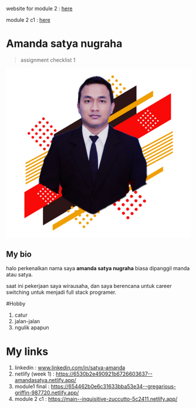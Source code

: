 website for module 2 : [here](https://amandasatya.my.id/)

module 2 c1 : [here](https://eloquent-semifreddo-641449.netlify.app/)

# Amanda satya nugraha

> assignment checklist 1

![amanda satya](./assets/aset%20porto/profile.png)

## My bio

halo perkenalkan nama saya **amanda satya nugraha** biasa dipanggil manda atau satya.

saat ini pekerjaan saya wirausaha, dan saya berencana untuk career switching untuk menjadi full stack programer.

#Hobby

1. catur
2. jalan-jalan
3. ngulik apapun

# My links

1. linkedin : www.linkedin.com/in/satya-amanda
2. netlify (week 1) : https://6530b2e490921b6726603637--amandasatya.netlify.app/
3. module1 final : https://654462b0e6c31633bba53e34--gregarious-griffin-987720.netlify.app/
4. module 2 c1 : https://main--inquisitive-zuccutto-5c2411.netlify.app/
